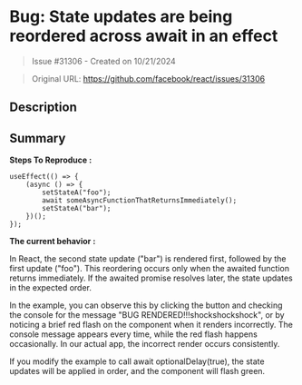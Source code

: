 # Bug: State updates are being reordered across await in an effect

> Issue #31306 - Created on 10/21/2024

> Original URL: https://github.com/facebook/react/issues/31306

## Description

## Summary

<!--
  Please provide a CodeSandbox (https://codesandbox.io/s/new), a link to a
  repository on GitHub, or provide a minimal code example that reproduces the
  problem. You may provide a screenshot of the application if you think it is
  relevant to your bug report. Here are some tips for providing a minimal
  example: https://stackoverflow.com/help/mcve.
-->
**Steps To Reproduce :**

```
useEffect(() => {
    (async () => {
        setStateA("foo");
        await someAsyncFunctionThatReturnsImmediately();
        setStateA("bar");
    })();
});
```
**The current behavior :**

In React, the second state update ("bar") is rendered first, followed by the first update ("foo"). This reordering occurs only when the awaited function returns immediately. If the awaited promise resolves later, the state updates in the expected order.

In the example, you can observe this by clicking the button and checking the console for the message "BUG RENDERED!!!shockshockshock", or by noticing a brief red flash on the component when it renders incorrectly. The console message appears every time, while the red flash happens occasionally. In our actual app, the incorrect render occurs consistently.

If you modify the example to call await optionalDelay(true), the state updates will be applied in order, and the component will flash green.
